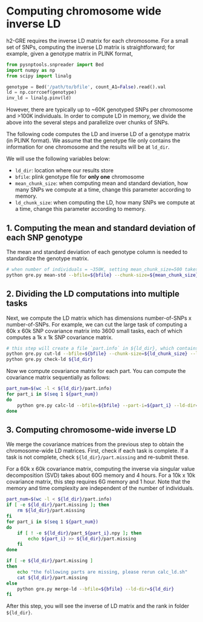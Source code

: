 # Computing chromosome wide inverse LD
h2-GRE requires the inverse LD matrix for each chromosome. For a small set of SNPs, computing the inverse LD matrix is straightforward; for example, given a genotype matrix in PLINK format,
```python
from pysnptools.snpreader import Bed
import numpy as np
from scipy import linalg

genotype = Bed('/path/to/bfile', count_A1=False).read().val
ld = np.corrcoef(genotype)
inv_ld = linalg.pinv(ld)
```
However, there are typically up to ~60K genotyped SNPs per chromosome and >100K individuals. In order to compute LD in memory, we divide the above into the several steps and parallelize over chunks of SNPs.

The following code computes the LD and inverse LD of a genotype matrix (in PLINK format). We assume that the genotype file only contains the information for one chromosome and the results will be at `ld_dir`.

We will use the following variables below:

- `ld_dir`: location where our results store
- `bfile`: plink genotype file for **only one** chromosome
- `mean_chunk_size`: when computing mean and standard deviation, how many SNPs we compute at a time, change this parameter according to memory.
- `ld_chunk_size`: when computing the LD, how many SNPs we compute at a time, change this parameter according to memory.  

## 1. Computing the mean and standard deviation of each SNP genotype
The mean and standard deviation of each genotype column is needed to standardize the genotype matrix.

```bash
# when number of individuals = ~350K, setting mean_chunk_size=500 takes up about 8G memory
python gre.py mean-std --bfile=${bfile} --chunk-size=${mean_chunk_size} --ld-dir=${ld_dir}
```

## 2. Dividing the LD computations into multiple tasks
Next, we compute the LD matrix which has dimensions number-of-SNPs x number-of-SNPs. 
For example, we can cut the large task of computing a 60k x 60k SNP covariance matrix into 3600 small tasks, each of which computes a 1k x 1k SNP covariance matrix.

```bash
# this step will create a file `part.info` in ${ld_dir}, which contains the information for each sub-task
python gre.py cut-ld --bfile=${bfile} --chunk-size=${ld_chunk_size} --ld-dir=${ld_dir}
python gre.py check-ld ${ld_dir}
```


Now we compute covariance matrix for each part. You can compute the covariance matrix sequentially as follows:

```bash
part_num=$(wc -l < ${ld_dir}/part.info)
for part_i in $(seq 1 ${part_num})
do
    python gre.py calc-ld --bfile=${bfile} --part-i=${part_i} --ld-dir=${ld_dir}
done
```


## 3. Computing chromosome-wide inverse LD
We merge the covariance matrices from the previous step to obtain the chromosome-wide LD matrices. First, check if each task is complete. If a task is not complete, check `${ld_dir}/part.missing` and re-submit these.

For a 60k x 60k covariance matrix, computing the inverse via singular value decomposition (SVD) takes about 60G memory and 4 hours. For a 10k x 10k covariance matrix, this step requires 6G memory and 1 hour. Note that the memory and time complexity are independent of the number of individuals.
```bash
part_num=$(wc -l < ${ld_dir}/part.info)
if [ -e ${ld_dir}/part.missing ]; then
    rm ${ld_dir}/part.missing
fi
for part_i in $(seq 1 ${part_num})
do
    if [ ! -e ${ld_dir}/part_${part_i}.npy ]; then
        echo ${part_i} >> ${ld_dir}/part.missing
    fi
done

if [ -e ${ld_dir}/part.missing ]
then
    echo "the following parts are missing, please rerun calc_ld.sh"
    cat ${ld_dir}/part.missing
else
    python gre.py merge-ld --bfile=${bfile} --ld-dir=${ld_dir}
fi
```
After this step, you will see the inverse of LD matrix and the rank in folder `${ld_dir}`.